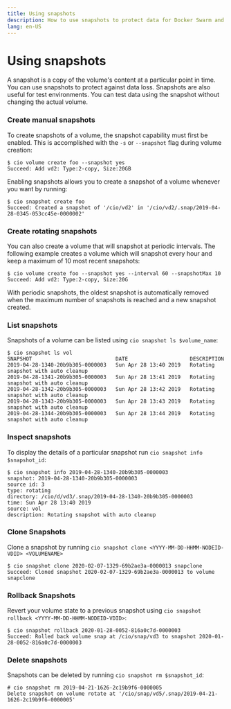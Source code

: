 ```yaml
---
title: Using snapshots
description: How to use snapshots to protect data for Docker Swarm and Kubernetes
lang: en-US
---
```


# Using snapshots

A snapshot is a copy of the volume's content at a particular point in time. You can use snapshots to protect against data loss. Snapshots are also useful for test environments. You can test data using the snapshot without changing the actual volume.

<h3>Create manual snapshots</h3>

To create snapshots of a volume, the snapshot capability must first be enabled. This is accomplished with the `-s` or `--snapshot` flag during volume creation:

```
$ cio volume create foo --snapshot yes
Succeed: Add vd2: Type:2-copy, Size:20GB
```

Enabling snapshots allows you to create a snapshot of a volume whenever you want by running:

```
$ cio snapshot create foo
Succeed: Created a snapshot of '/cio/vd2' in '/cio/vd2/.snap/2019-04-28-0345-053cc45e-0000002'
```

<h3>Create rotating snapshots</h3>

You can also create a volume that will snapshot at periodic intervals. The following example creates a volume which will snapshot every hour and keep a maximum of 10 most recent snapshots:

```
$ cio volume create foo --snapshot yes --interval 60 --snapshotMax 10
Succeed: Add vd2: Type:2-copy, Size:20G
```
With periodic snapshots, the oldest snapshot is automatically removed when the maximum number of snapshots is reached and a new snapshot created.

<h3>List snapshots</h3>

Snapshots of a volume can be listed using `cio snapshot ls $volume_name`:

```
$ cio snapshot ls vol
SNAPSHOT                           DATE                    DESCRIPTION
2019-04-28-1340-20b9b305-0000003   Sun Apr 28 13:40 2019   Rotating snapshot with auto cleanup
2019-04-28-1341-20b9b305-0000003   Sun Apr 28 13:41 2019   Rotating snapshot with auto cleanup
2019-04-28-1342-20b9b305-0000003   Sun Apr 28 13:42 2019   Rotating snapshot with auto cleanup
2019-04-28-1343-20b9b305-0000003   Sun Apr 28 13:43 2019   Rotating snapshot with auto cleanup
2019-04-28-1344-20b9b305-0000003   Sun Apr 28 13:44 2019   Rotating snapshot with auto cleanup
```

<h3>Inspect snapshots</h3>

To display the details of a particular snapshot run `cio snapshot info $snapshot_id`:

```
$ cio snapshot info 2019-04-28-1340-20b9b305-0000003
snapshot: 2019-04-28-1340-20b9b305-0000003
source id: 3
type: rotating
directory: /cio/d/vd3/.snap/2019-04-28-1340-20b9b305-0000003
time: Sun Apr 28 13:40 2019
source: vol
description: Rotating snapshot with auto cleanup
```

<h3>Clone Snapshots</h3>

Clone a snapshot by running `cio snapshot clone <YYYY-MM-DD-HHMM-NODEID-VDID> <VOLUMENAME>`

```
$ cio snapshot clone 2020-02-07-1329-69b2ae3a-0000013 snapclone
Succeed: Cloned snapshot 2020-02-07-1329-69b2ae3a-0000013 to volume snapclone
```

<h3>Rollback Snapshots</h3>

Revert your volume state to a previous snapshot using `cio snapshot rollback <YYYY-MM-DD-HHMM-NODEID-VDID>`:

```
$ cio snapshot rollback 2020-01-28-0052-816a0c7d-0000003
Succeed: Rolled back volume snap at /cio/snap/vd3 to snapshot 2020-01-28-0052-816a0c7d-0000003
```

<h3>Delete snapshots</h3>

Snapshots can be deleted by running `cio snapshot rm $snapshot_id`:

```
# cio snapshot rm 2019-04-21-1626-2c19b9f6-0000005
Delete snapshot on volume rotate at '/cio/snap/vd5/.snap/2019-04-21-1626-2c19b9f6-0000005'
```
